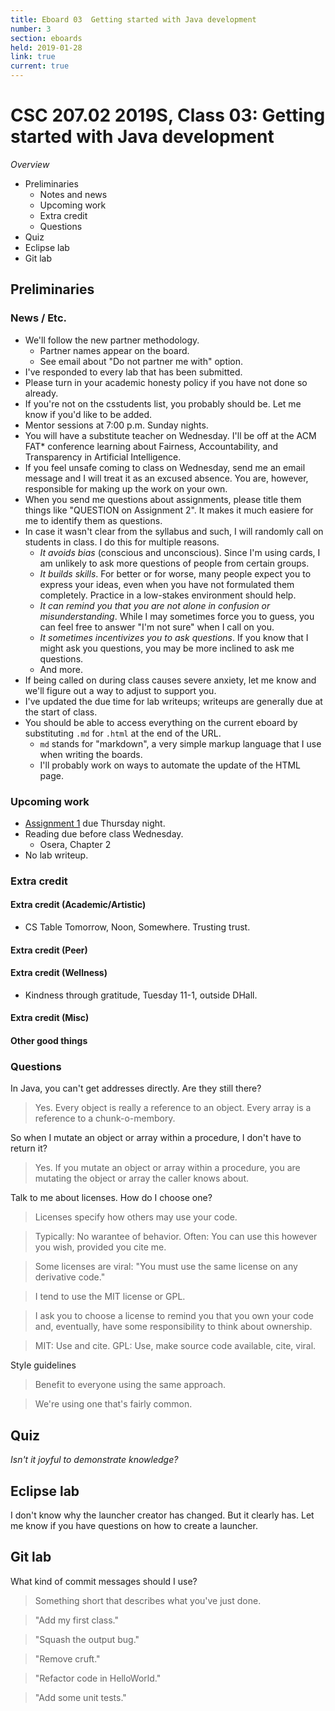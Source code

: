 ```yaml
---
title: Eboard 03  Getting started with Java development
number: 3
section: eboards
held: 2019-01-28
link: true
current: true
---
```

CSC 207.02 2019S, Class 03:  Getting started with Java development
==================================================================

_Overview_

* Preliminaries
    * Notes and news
    * Upcoming work
    * Extra credit
    * Questions
* Quiz
* Eclipse lab
* Git lab

Preliminaries
-------------

### News / Etc.

* We'll follow the new partner methodology.
    * Partner names appear on the board.
    * See email about "Do not partner me with" option.
* I've responded to every lab that has been submitted.
* Please turn in your academic honesty policy if you have not done so
  already.
* If you're not on the csstudents list, you probably should be.  Let me
  know if you'd like to be added.
* Mentor sessions at 7:00 p.m. Sunday nights.
* You will have a substitute teacher on Wednesday.  I'll be off at the
  ACM FAT* conference learning about Fairness, Accountability, and
  Transparency in Artificial Intelligence.
* If you feel unsafe coming to class on Wednesday, send me an email message
  and I will treat it as an excused absence.  You are, however, responsible
  for making up the work on your own.
* When you send me questions about assignments, please title them
  things like "QUESTION on Assignment 2".  It makes it much easiere
  for me to identify them as questions.
* In case it wasn't clear from the syllabus and such, I will randomly
  call on students in class.  I do this for multiple reasons.
    * _It avoids bias_ (conscious and unconscious). Since I'm using cards,
      I am unlikely to ask more questions of people from certain groups.
    * _It builds skills_.  For better or for worse, many people expect you
      to express your ideas, even when you have not formulated them
      completely.  Practice in a low-stakes environment should help.
    * _It can remind you that you are not alone in confusion or
      misunderstanding_.  While I may sometimes force you to guess, you
      can feel free to answer "I'm not sure" when I call on you.
    * _It sometimes incentivizes you to ask questions_.  If you know
      that I might ask you questions, you may be more inclined to ask
      me questions.
    * And more.
* If being called on during class causes severe anxiety, let me know and
  we'll figure out a way to adjust to support you.
* I've updated the due time for lab writeups; writeups are generally due 
  at the start of class.
* You should be able to access everything on the current eboard by
  substituting `.md` for `.html` at the end of the URL.  
    * `md` stands for "markdown", a very simple markup language that
      I use when writing the boards.
    * I'll probably work on ways to automate the update of the HTML page.

### Upcoming work

* [Assignment 1](../assignments/assignment01) due Thursday night.
* Reading due before class Wednesday.
    * Osera, Chapter 2
* No lab writeup.

### Extra credit

#### Extra credit (Academic/Artistic)

* CS Table Tomorrow, Noon, Somewhere.  Trusting trust.

#### Extra credit (Peer)

#### Extra credit (Wellness)

* Kindness through gratitude, Tuesday 11-1, outside DHall.

#### Extra credit (Misc)

#### Other good things

### Questions

In Java, you can't get addresses directly.  Are they still there?

> Yes.  Every object is really a reference to an object.  Every
  array is a reference to a chunk-o-membory.

So when I mutate an object or array within a procedure, I don't have
to return it?

> Yes.  If you mutate an object or array within a procedure, you are
  mutating the object or array the caller knows about.

Talk to me about licenses.  How do I choose one?

> Licenses specify how others may use your code.

> Typically: No warantee of behavior.  Often: You can use this however
  you wish, provided you cite me.

> Some licenses are viral: "You must use the same license on any derivative
  code."

> I tend to use the MIT license or GPL.

> I ask you to choose a license to remind you that you own your code
  and, eventually, have some responsibility to think about ownership.

> MIT: Use and cite.  GPL: Use, make source code available, cite,
  viral.

Style guidelines

> Benefit to everyone using the same approach.

> We're using one that's fairly common.

Quiz
----

_Isn't it joyful to demonstrate knowledge?_

Eclipse lab
-----------

I don't know why the launcher creator has changed.  But it clearly has.
Let me know if you have questions on how to create a launcher.

Git lab
-------

What kind of commit messages should I use?

> Something short that describes what you've just done.

> "Add my first class."

> "Squash the output bug."

> "Remove cruft."

> "Refactor code in HelloWorld."

> "Add some unit tests."
